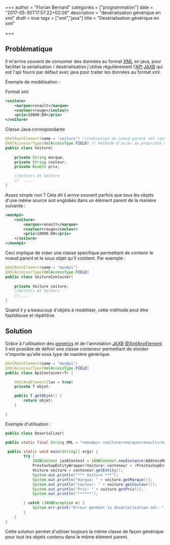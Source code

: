 +++
author = "Florian Bernard"
categories = ["programmation"]
date = "2017-05-30T17:57:22+02:00"
description = "desérialisation générique en xml"
draft = true
tags = ["xml","java"]
title = "Desérialisation générique en xml"

+++


## Problématique

Il m'arrive souvent de consomer des données au format [XML](https://fr.wikipedia.org/wiki/Extensible_Markup_Language) en java, pour faciliter la serialisation / desérialisation j'utilise régulièrement l'[API](https://fr.wikipedia.org/wiki/Interface_de_programmation) [JAXB](https://docs.oracle.com/javase/8/docs/technotes/guides/xml/jaxb/) qui est l'api fourni par défaut avec java pour traiter les données au format xml.

Exemple de modélisation :

Format xml
```xml
<voiture>
	<marque>renault</marque>
	<couleur>rouge</couleur>
	<prix>10000.00</prix>
</voiture>
``` 

Classe Java correspondante
```java
@XmlRootElement(name = "voiture") //indication du noeud parent xml représentant l'objet
@XmlAccessorType(XmlAccessType.FIELD) // méthode d'accès au propriété de l'objet
public class Voiture{
	
	private String marque;
	private String couleur;
	private Double prix;

	//Getters et Setters
	//	.....
}
```

Assez simple non ? Cela dit il arrive souvent parfois que tous les objets d'une même source soit englobés dans un élément parent de la manière suivante : 

```xml
<monApi>
	<voiture>
		<marque>renault</marque>
		<couleur>rouge</couleur>
		<prix>10000.00</prix>
	</voiture>
</monApi>
``` 

Ceci implique de créer une classe spécifique permettant de contenir le noeud parent et le sous objet qu'il contient. Par exemple :

```java
@XmlRootElement(name = "monApi")
@XmlAccessorType(XmlAccessType.FIELD)
public class VoitureContainer{
	
	private Voiture voiture;
	//Getters et Setters
	//.....
}
```

Quand il y a beaucoup d'objets à modéliser, cette méthode peut être fastidieuse et répétitive.

## Solution

Grâce à l'utilisation des [generics](https://docs.oracle.com/javase/tutorial/java/generics/) et de l'annotation [JAXB](https://docs.oracle.com/javase/8/docs/technotes/guides/xml/jaxb/) [@XmlAnyElement](https://docs.oracle.com/javase/8/docs/api/javax/xml/bind/annotation/XmlAnyElement.html) il est possible de définir une classe conteneur permettant de stocker n'importe qu'elle sous type de manière générique. 

```java
@XmlRootElement(name = "monApi")
@XmlAccessorType(XmlAccessType.FIELD)
public class ApiContainer<T> {

    @XmlAnyElement(lax = true)
    private T objet;

    public T getObjet() {
        return objet;
    }

}
```

Exemple d'utilisation :

```java
public class Deserializer{

public static final String XML = "<monApi> <voiture><marque>renault</marque><couleur>rouge</couleur><prix>10000.00</prix></voiture>< /monApi>";

 public static void main(String[] args) {
        try {
            JAXBContext jaxbContext = JAXBContext.newInstance(AddressModel.class, PrestashopEntityWrapper.class);
            PrestashopEntityWrapper<Voiture> conteneur = (PrestashopEntityWrapper<Voiture>) jaxbContext.createUnmarshaller().unmarshal(new StringReader(XML));
            Voiture voiture = conteneur.getEntity();
            System.out.println("*** Voiture ***");
            System.out.println("marque: " + voiture.getMarque());
            System.out.println("couleur: " + voiture.getCouleur());
            System.out.println("Prix: " + voiture.getPrix());
            System.out.println("******");

        } catch (JAXBException e) {
            System.err.print("Erreur pendant la desérialisation xml: " + e.getMessage());
        }
    }
}
```

Cette solution permet d'utiliser toujours la même classe de façon générique pour tout les objets contenu dans le même élément parent.











